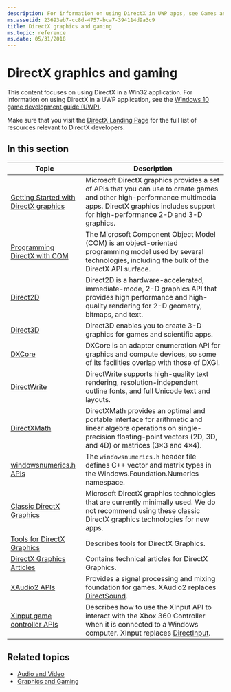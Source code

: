 ```yaml
---
description: For information on using DirectX in UWP apps, see Games and DirectX (UWP)
ms.assetid: 23693eb7-cc8d-4757-bca7-394114d9a3c9
title: DirectX graphics and gaming
ms.topic: reference
ms.date: 05/31/2018
---
```


# DirectX graphics and gaming

This content focuses on using DirectX in a Win32 application. For information on using DirectX in a UWP application, see the [Windows 10 game development guide (UWP)](/windows/uwp/gaming/e2e).

Make sure that you visit the [DirectX Landing Page](https://devblogs.microsoft.com/directx/landing-page/) for the full list of resources relevant to DirectX developers.

## In this section

| Topic | Description |
|-|-|
| [Getting Started with DirectX graphics](./getting-started-with-directx-graphics.md) | Microsoft DirectX graphics provides a set of APIs that you can use to create games and other high-performance multimedia apps. DirectX graphics includes support for high-performance 2-D and 3-D graphics. |
| [Programming DirectX with COM](prog-dx-with-com.md) | The Microsoft Component Object Model (COM) is an object-oriented programming model used by several technologies, including the bulk of the DirectX API surface. |
| [Direct2D](./direct2d/direct2d-portal.md) | Direct2D is a hardware-accelerated, immediate-mode, 2-D graphics API that provides high performance and high-quality rendering for 2-D geometry, bitmaps, and text. |
| [Direct3D](./direct3d.md) | Direct3D enables you to create 3-D graphics for games and scientific apps. |
| [DXCore](./dxcore/dxcore.md) | DXCore is an adapter enumeration API for graphics and compute devices, so some of its facilities overlap with those of DXGI. |
| [DirectWrite](./directwrite/direct-write-portal.md) | DirectWrite supports high-quality text rendering, resolution-independent outline fonts, and full Unicode text and layouts. |
| [DirectXMath](./dxmath/directxmath-portal.md) | DirectXMath provides an optimal and portable interface for arithmetic and linear algebra operations on single-precision floating-point vectors (2D, 3D, and 4D) or matrices (3×3 and 4×4). |
| [windowsnumerics.h APIs](./numerics_h/windowsnumerics-h-apis-portal.md) | The `windowsnumerics.h` header file defines C++ vector and matrix types in the Windows.Foundation.Numerics namespace. |
| [Classic DirectX Graphics](./classic-directx-graphics.md) | Microsoft DirectX graphics technologies that are currently minimally used. We do not recommend using these classic DirectX graphics technologies for new apps. |
| [Tools for DirectX Graphics](./direct3dtools/dx-graphics-tools.md) | Describes tools for DirectX Graphics. |
| [DirectX Graphics Articles](./direct3darticles/directx-graphics-articles-portal.md) | Contains technical articles for DirectX Graphics. |
| [XAudio2 APIs](./xaudio2/xaudio2-apis-portal.md) | Provides a signal processing and mixing foundation for games. XAudio2 replaces [DirectSound](/previous-versions/windows/desktop/ee416960(v=vs.85)). |
| [XInput game controller APIs](./xinput/xinput-game-controller-apis-portal.md) | Describes how to use the XInput API to interact with the Xbox 360 Controller when it is connected to a Windows computer. XInput replaces [DirectInput](/previous-versions/windows/desktop/ee416842(v=vs.85)). |

## Related topics

* [Audio and Video](./audio-and-video.md)
* [Graphics and Gaming](./graphics-and-multimedia.md)
